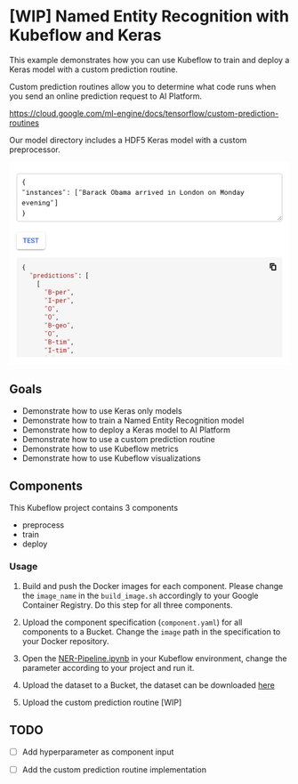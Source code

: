 # [WIP] Named Entity Recognition with Kubeflow and Keras 

This example demonstrates how you can use Kubeflow to train and deploy a Keras model with a custom prediction routine. 

Custom prediction routines allow you to determine what code runs when you send an online prediction request to AI Platform.

https://cloud.google.com/ml-engine/docs/tensorflow/custom-prediction-routines

Our model directory includes a HDF5 Keras model with a custom preprocessor. 

![ner sample](https://github.com/SaschaHeyer/Machine-Learning-Training/blob/master/documentation-files/ner.png?raw=true)

## Goals

* Demonstrate how to use Keras only models
* Demonstrate how to train a Named Entity Recognition model
* Demonstrate how to deploy a Keras model to AI Platform
* Demonstrate how to use a custom prediction routine
* Demonstrate how to use Kubeflow metrics
* Demonstrate how to use Kubeflow visualizations 

## Components

This Kubeflow project contains 3 components

* preprocess
* train
* deploy

### Usage

1.  Build and push the Docker images for each component. Please change the `image_name` in the `build_image.sh` accordingly to your Google Container Registry. Do this step for all three components.

1. Upload the component specification (`component.yaml`) for all components to a Bucket. Change the `image` path in the specification to your Docker repository. 

1. Open the [NER-Pipeline.ipynb](NER-Pipeline.ibynp) in your Kubeflow environment, change the parameter according to your project and run it. 

1. Upload the dataset to a Bucket, the dataset can be downloaded [here](https://drive.google.com/file/d/136CqAq6z69ztIFCdswJl_CP7K3fddPn1/view?usp=sharing
) 

1. Upload the custom prediction routine [WIP]

## TODO
- [ ] Add hyperparameter as component input
- [ ] Add the custom prediction routine implementation


